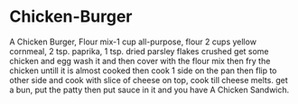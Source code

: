 # Chicken-Burger
A Chicken Burger,
Flour mix-1 cup all-purpose, flour 2 cups yellow cornmeal, 2 tsp. paprika, 1 tsp. dried parsley flakes crushed
get some chicken and egg wash it and then cover with the flour mix
then fry the chicken untill it is almost cooked
then cook 1 side on the pan then flip to other side and cook with slice of cheese on top, cook till cheese melts.
get a bun, put the patty then put sauce in it and you have A Chicken Sandwich.

